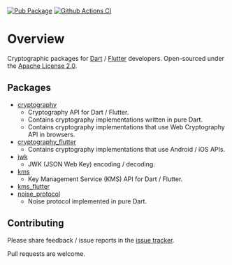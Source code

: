 [![Pub Package](https://img.shields.io/pub/v/cryptography.svg)](https://pub.dev/packages/cryptography)
[![Github Actions CI](https://github.com/dint-dev/cryptography/workflows/Dart%20CI/badge.svg)](https://github.com/dint-dev/cryptography/actions?query=workflow%3A%22Dart+CI%22)

# Overview

Cryptographic packages for [Dart](https://dart.dev) / [Flutter](https://flutter.dev) developers.
Open-sourced under the [Apache License 2.0](LICENSE).

## Packages
  * [cryptography](cryptography)
    * Cryptography API for Dart / Flutter.
    * Contains cryptography implementations written in pure Dart.
    * Contains cryptography implementations that use Web Cryptography API in browsers.
  * [cryptography_flutter](cryptography_flutter)
    * Contains cryptography implementations that use Android / iOS APIs.
  * [jwk](jwk)
    * JWK (JSON Web Key) encoding / decoding.
  * [kms](kms)
    * Key Management Service (KMS) API for Dart / Flutter.
  * [kms_flutter](kms_flutter)
  * [noise_protocol](noise_protocol)
    * Noise protocol implemented in pure Dart.

## Contributing
Please share feedback / issue reports in the
[issue tracker](https://github.com/dint-dev/cryptography/issues).

Pull requests are welcome.